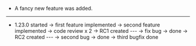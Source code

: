 * A fancy new feature was added.
---
* 1.23.0 started -> first feature implemented
                 -> second feature implemented -> code review x 2
                 -> RC1 created
                 ---
                 -> fix bug -> done
                 -> RC2 created
                 ---
                 -> second bug -> done
                 -> third bugfix done
